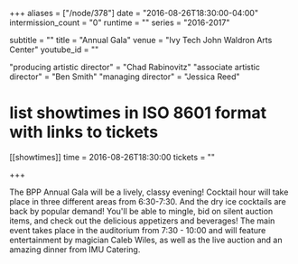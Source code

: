 +++
aliases = ["/node/378"]
date = "2016-08-26T18:30:00-04:00"
intermission_count = "0"
runtime = ""
series = "2016-2017"

subtitle = ""
title = "Annual Gala"
venue = "Ivy Tech John Waldron Arts Center"
youtube_id = ""

"producing artistic director" = "Chad Rabinovitz"
"associate artistic director" = "Ben Smith"
"managing director" = "Jessica Reed"

# list showtimes in ISO 8601 format with links to tickets
[[showtimes]]
    time = 2016-08-26T18:30:00
    tickets = ""

+++

The BPP Annual Gala will be a lively, classy evening! Cocktail hour will take place in three different areas from 6:30-7:30. And the dry ice cocktails are back by popular demand! You'll be able to mingle, bid on silent auction items, and check out the delicious appetizers and beverages! The main event takes place in the auditorium from 7:30 - 10:00 and will feature entertainment by magician Caleb Wiles, as well as the live auction and an amazing dinner from IMU Catering. 
